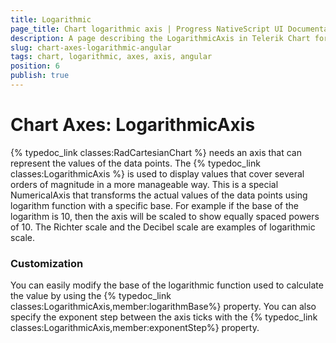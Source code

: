 ```yaml
---
title: Logarithmic
page_title: Chart logarithmic axis | Progress NativeScript UI Documentation
description: A page describing the LogarithmicAxis in Telerik Chart for NativeScript. This article explains the most important things you need to know before using Logarithmic axis.
slug: chart-axes-logarithmic-angular
tags: chart, logarithmic, axes, axis, angular
position: 6
publish: true
---
```


# Chart Axes: LogarithmicAxis

{% typedoc_link classes:RadCartesianChart %} needs an axis that can represent the values of the data points. The {% typedoc_link classes:LogarithmicAxis %} is used to display values that cover several orders of magnitude in a more manageable way. This is a special NumericalAxis that transforms the actual values of the data points using logarithm function with a specific base. For example if the base of the logarithm is 10, then the axis will be scaled to show equally spaced powers of 10. The Richter scale and the Decibel scale are examples of logarithmic scale.

### Customization

You can easily modify the base of the logarithmic function used to calculate the value by using the {% typedoc_link classes:LogarithmicAxis,member:logarithmBase%} property.  You can also specify the exponent step between the axis ticks with the {% typedoc_link classes:LogarithmicAxis,member:exponentStep%}  property.
